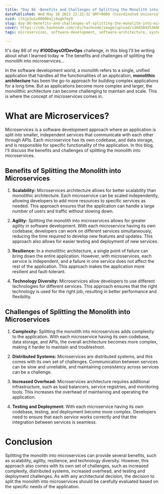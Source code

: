 ```yaml
---
title: "Day 86 -Benefits and Challenges of Splitting the Monolith into Microservices"
datePublished: Wed May 10 2023 22:22:32 GMT+0000 (Coordinated Universal Time)
cuid: clhjp3w1x00000ajjdagkfmy9
slug: day-86-benefits-and-challenges-of-splitting-the-monolith-into-microservices
cover: https://cdn.hashnode.com/res/hashnode/image/upload/v1683843536804/415e4599-4156-4632-91fa-dd19979ad0ea.png
tags: microservices, software-development, software-architecture, system-architecture, 100daysofcode

---
```


It's day 86 of my **#100DaysOfDevOps** challenge, in this blog I'll be writing about what I learned today =&gt; The benefits and challenges of splitting the monolith into microservices...

In the software development world, a monolith refers to a single, unified application that handles all the functionalities of an application, **monolithic architecture** has been the go-to approach for building complex applications for a long time. But as applications become more complex and larger, the monolithic architecture can become challenging to maintain and scale. This is where the concept of microservices comes in.

# What are Microservices?

Microservices is a software development approach where an application is split into smaller, independent services that communicate with each other through APIs. Each microservice has its own codebase, and data storage, and is responsible for specific functionality of the application. In this blog, I'll discuss the benefits and challenges of splitting the monolith into microservices.

## Benefits of Splitting the Monolith into Microservices

1. **Scalability:** Microservices architecture allows for better scalability than monolithic architecture. Each microservice can be scaled independently, allowing developers to add more resources to specific services as needed. This approach ensures that the application can handle a large number of users and traffic without slowing down.
    
2. **Agility:** Splitting the monolith into microservices allows for greater agility in software development. With each microservice having its own codebase, developers can work on different services simultaneously, reducing the time required to develop new features and updates. This approach also allows for easier testing and deployment of new services.
    
3. **Resilience:** In a monolithic architecture, a single point of failure can bring down the entire application. However, with microservices, each service is independent, and a failure in one service does not affect the rest of the application. This approach makes the application more resilient and fault-tolerant.
    
4. **Technology Diversity:** Microservices allow developers to use different technologies for different services. This approach ensures that the right technology is used for the right job, resulting in better performance and flexibility.
    

## Challenges of Splitting the Monolith into Microservices

1. **Complexity:** Splitting the monolith into microservices adds complexity to the application. With each microservice having its own codebase, data storage, and APIs, the overall architecture becomes more complex, making it harder to maintain and troubleshoot.
    
2. **Distributed Systems:** Microservices are distributed systems, and this comes with its own set of challenges. Communication between services can be slow and unreliable, and maintaining consistency across services can be a challenge.
    
3. **Increased Overhead:** Microservices architecture requires additional infrastructure, such as load balancers, service registries, and monitoring tools. This increases the overhead of maintaining and operating the application.
    
4. **Testing and Deployment:** With each microservice having its own codebase, testing, and deployment become more complex. Developers need to ensure that each service works correctly and that the integration between services is seamless.
    

# Conclusion

Splitting the monolith into microservices can provide several benefits, such as scalability, agility, resilience, and technology diversity. However, this approach also comes with its own set of challenges, such as increased complexity, distributed systems, increased overhead, and testing and deployment challenges. As with any architectural decision, the decision to split the monolith into microservices should be carefully evaluated based on the specific needs of the application.